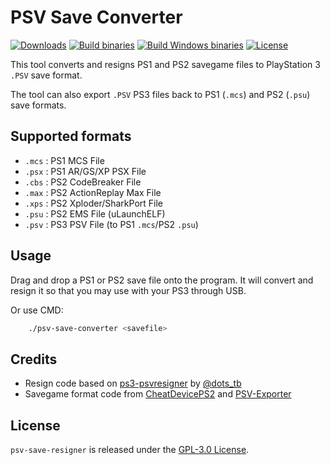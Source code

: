 # PSV Save Converter
[![Downloads](https://img.shields.io/github/downloads/bucanero/psv-save-converter/total.svg?maxAge=3600)](https://github.com/bucanero/psv-save-converter/releases)
[![Build binaries](https://github.com/bucanero/psv-save-converter/actions/workflows/build.yml/badge.svg)](https://github.com/bucanero/psv-save-converter/actions/workflows/build.yml)
[![Build Windows binaries](https://github.com/bucanero/psv-save-converter/actions/workflows/build-win.yml/badge.svg)](https://github.com/bucanero/psv-save-converter/actions/workflows/build-win.yml)
[![License](https://img.shields.io/github/license/bucanero/psv-save-converter.svg)](./LICENSE)

This tool converts and resigns PS1 and PS2 savegame files to PlayStation 3 `.PSV` save format.

The tool can also export `.PSV` PS3 files back to PS1 (`.mcs`) and PS2 (`.psu`) save formats.

## Supported formats

- `.mcs` : PS1 MCS File
- `.psx` : PS1 AR/GS/XP PSX File
- `.cbs` : PS2 CodeBreaker File
- `.max` : PS2 ActionReplay Max File
- `.xps` : PS2 Xploder/SharkPort File
- `.psu` : PS2 EMS File (uLaunchELF)
- `.psv` : PS3 PSV File (to PS1 `.mcs`/PS2 `.psu`)

## Usage

Drag and drop a PS1 or PS2 save file onto the program. It will convert and resign it so that you may use with your PS3 through USB.

Or use CMD:
```bash
	./psv-save-converter <savefile>
```

## Credits

- Resign code based on [ps3-psvresigner](https://github.com/dots-tb/ps3-psvresigner) by [@dots_tb](https://github.com/dots-tb)
- Savegame format code from [CheatDevicePS2](https://github.com/root670/CheatDevicePS2) and [PSV-Exporter](https://github.com/PMStanley/PSV-Exporter)
 
## License

`psv-save-resigner` is released under the [GPL-3.0 License](./LICENSE).
